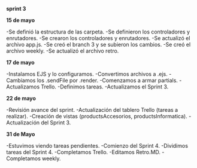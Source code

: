 **sprint 3**
<p>

**15 de mayo**

-Se definió la estructura de las carpeta.
-Se definieron los controladores y enrutadores.
-Se crearon los controladores y enrutadores.
-Se actualizó el archivo app.js.
-Se creó el branch 3 y se subieron los cambios. 
-Se creó el archivo weekly.
-Se actualizó el archivo retro.

<p>

**17 de mayo**

-Instalamos EJS y lo configuramos.
-Convertimos archivos a .ejs.
-Cambiamos los .sendFile por .render.
-Comenzamos a armar partials.
-Actualizamos Trello. 
-Definimos tareas.
-Actualizamos el Sprint 3.

<p>

**22 de mayo**

-Revisión avance del sprint.
-Actualización del tablero Trello (tareas a realizar).
-Creación de vistas (productsAccesorios, productsInformatica).
-Actualización del Sprint 3.

<p>

**31 de Mayo**

-Estuvimos viendo tareas pendientes.
-Comienzo del Sprint 4.
-Dividimos tareas del Sprint 4.
-Completamos Trello.
-Editamos Retro.MD.
-Completamos weekly.

